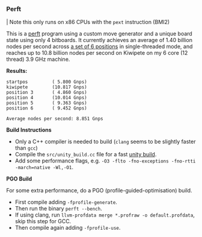 ### Perft

| Note this only runs on x86 CPUs with the `pext` instruction (BMI2)

This is a [perft](https://www.chessprogramming.org/Perft) program using a custom move generator and a unique board state
using only 4 bitboards. It currently achieves an average of 1.40 billion nodes per second across
[a set of 6 positions](https://www.chessprogramming.org/Perft_Results) in single-threaded mode, and reaches up to 10.8
billion nodes per second on Kiwipete on my 6 core (12 thread) 3.9 GHz machine.

**Results:**
```
startpos         ( 5.800 Gnps)
kiwipete         (10.817 Gnps)
position 3       ( 4.860 Gnps)
position 4       (10.014 Gnps)
position 5       ( 9.363 Gnps)
position 6       ( 9.452 Gnps)

Average nodes per second: 8.851 Gnps
```

**Build Instructions**

- Only a C++ compiler is needed to build (`clang` seems to be slightly faster than `gcc`)
- Compile the `src/unity_build.cc` file for a fast [unity build](https://en.wikipedia.org/wiki/Unity_build).
- Add some performance flags, e.g. `-O3 -flto -fno-exceptions -fno-rtti -march=native -Wl,-O1`.

**PGO Build**

For some extra performance, do a PGO (profile-guided-optimisation) build.
- First compile adding `-fprofile-generate`.
- Then run the binary `perft --bench`.
- If using clang, run `llvm-profdata merge *.profraw -o default.profdata`, skip this step for GCC.
- Then compile again adding `-fprofile-use`.
